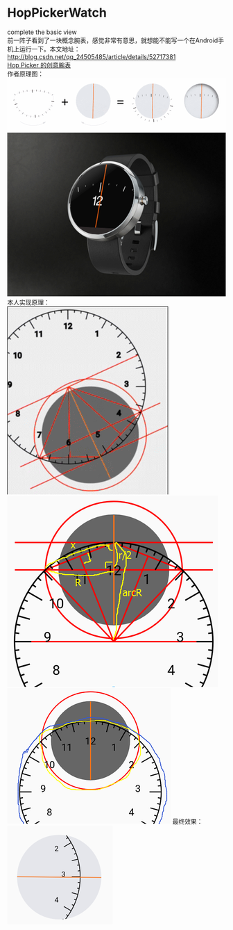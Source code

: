 # HopPickerWatch
complete the basic view  
前一阵子看到了一块概念腕表，感觉非常有意思，就想能不能写一个在Android手机上运行一下。本文地址：http://blog.csdn.net/qq_24505485/article/details/52717381  
[Hop Picker 的创意腕表](https://knewone.com/things/hop-picker-de-chuang-yi-wan-biao)  
作者原理图：  
![tu1](./pic/hoppicker.gif)  
![tu2](./pic/y92SjxX.gif)  
本人实现原理：  
![tu3](./pic/hoppicker原理动图.gif)
![tu3](./pic/原理图.png)
![tu3](./pic/原理图2.png)
最终效果：  
![tu3](./pic/hoppicker效果图.png)

